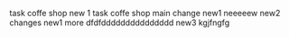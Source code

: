 task coffe shop new 1
task coffe shop main
change new1 neeeeew
new2 changes
new1 more dfdfddddddddddddddd
new3 kgjfngfg
